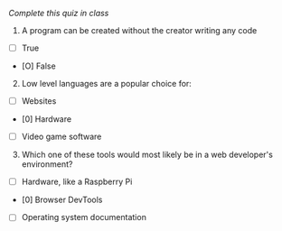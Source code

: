 *Complete this quiz in class*

1. A program can be created without the creator writing any code

- [ ] True
- [O] False

2. Low level languages are a popular choice for:

- [ ] Websites
- [0] Hardware
- [ ] Video game software

3. Which one of these tools would most likely be in a web developer's environment?

- [ ] Hardware, like a Raspberry Pi
- [0] Browser DevTools
- [ ] Operating system documentation
